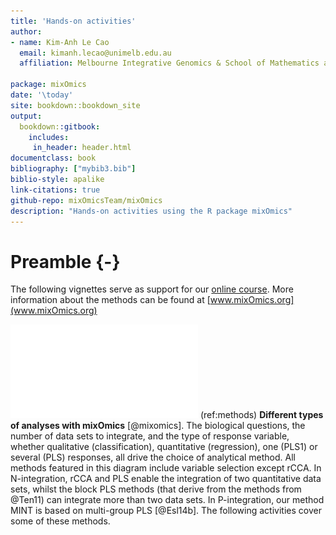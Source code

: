 ```yaml
--- 
title: 'Hands-on activities'
author:
- name: Kim-Anh Le Cao
  email: kimanh.lecao@unimelb.edu.au
  affiliation: Melbourne Integrative Genomics & School of Mathematics and Statistics, The University of Melbourne, Australia

package: mixOmics
date: '\today'
site: bookdown::bookdown_site
output: 
  bookdown::gitbook:
    includes:
     in_header: header.html
documentclass: book
bibliography: ["mybib3.bib"]
biblio-style: apalike
link-citations: true
github-repo: mixOmicsTeam/mixOmics
description: "Hands-on activities using the R package mixOmics"
---
```






# Preamble {-}

The following vignettes serve as support for our [online course](https://study.unimelb.edu.au/find/short-courses/mixomics-r-essentials-for-biological-data-integration/#course-specifics). More information about the methods can be found at [www.mixOmics.org](www.mixOmics.org)


![(\#fig:methods-fig)(ref:methods)](XtraFigs/MixOmicsAnalysesV2.pdf) 
(ref:methods) **Different types of analyses with mixOmics** [@mixomics]. The biological questions, the number of data sets to integrate, and the type of response variable, whether qualitative (classification), quantitative (regression), one (PLS1) or several (PLS) responses, all drive the choice of analytical method. All methods featured in this diagram include variable selection except rCCA. In N-integration, rCCA and PLS enable the integration of two quantitative data sets, whilst the block PLS methods (that derive from the methods from @Ten11) can integrate more than two data sets. In P-integration, our method
MINT is based on multi-group PLS [@Esl14b]. The following activities cover some of these methods.


